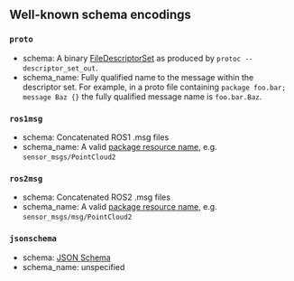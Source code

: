 ## Well-known schema encodings

### `proto`

- schema: A binary [FileDescriptorSet](https://github.com/protocolbuffers/protobuf/blob/master/src/google/protobuf/descriptor.proto) as produced by `protoc --descriptor_set_out`.
- schema_name: Fully qualified name to the message within the descriptor set. For example, in a proto file containing `package foo.bar; message Baz {}` the fully qualified message name is `foo.bar.Baz`.

### `ros1msg`

- schema: Concatenated ROS1 .msg files
- schema_name: A valid [package resource name](http://wiki.ros.org/Names#Package_Resource_Names), e.g. `sensor_msgs/PointCloud2`

### `ros2msg`

- schema: Concatenated ROS2 .msg files
- schema_name: A valid [package resource name](http://wiki.ros.org/Names#Package_Resource_Names), e.g. `sensor_msgs/msg/PointCloud2`

### `jsonschema`

- schema: [JSON Schema](https://json-schema.org)
- schema_name: unspecified

